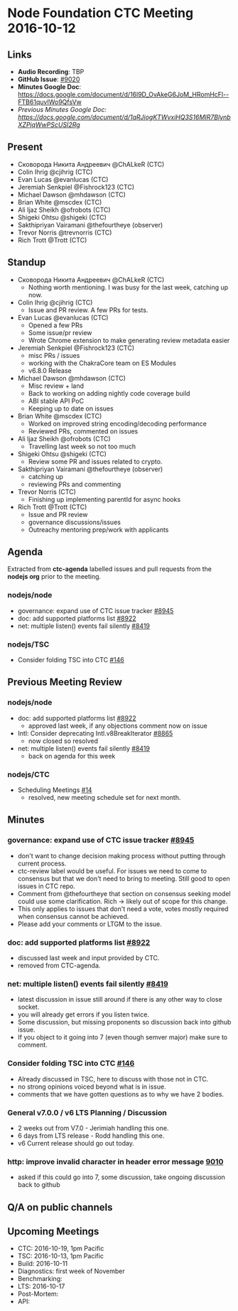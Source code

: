 # Node Foundation CTC Meeting 2016-10-12
## Links

* **Audio Recording**: TBP
* **GitHub Issue**: [#9020](https://github.com/nodejs/node/issues/9020)
* **Minutes Google Doc**: <https://docs.google.com/document/d/16l9D_OvAkeG6JoM_HRomHcFl--FTB61quvIWo9QfsVw>
* _Previous Minutes Google Doc: <https://docs.google.com/document/d/1qRJiogKTWvxiHQ3S16MIR7BlynbXZPjqWwPScUSI2Rg>_

## Present

* Сковорода Никита Андреевич @ChALkeR (CTC)
* Colin Ihrig @cjihrig (CTC)
* Evan Lucas @evanlucas (CTC)
* Jeremiah Senkpiel @Fishrock123 (CTC)
* Michael Dawson @mhdawson (CTC)
* Brian White @mscdex (CTC)
* Ali Ijaz Sheikh @ofrobots (CTC)
* Shigeki Ohtsu @shigeki (CTC)
* Sakthipriyan Vairamani @thefourtheye (observer)
* Trevor Norris @trevnorris (CTC)
* Rich Trott @Trott (CTC)

## Standup

* Сковорода Никита Андреевич @ChALkeR (CTC)
  * Nothing worth mentioning.
    I was busy for the last week, catching up now.
* Colin Ihrig @cjihrig (CTC)
  * Issue and PR review. A few PRs for tests.
* Evan Lucas @evanlucas (CTC)
  * Opened a few PRs
  * Some issue/pr review
  * Wrote Chrome extension to make generating review metadata easier
* Jeremiah Senkpiel @Fishrock123 (CTC)
  * misc PRs / issues
  * working with the ChakraCore team on ES Modules
  * v6.8.0 Release
* Michael Dawson @mhdawson (CTC)
  * Misc review + land
  * Back to working on adding nightly code coverage build
  * ABI stable API PoC
  * Keeping up to date on issues
* Brian White @mscdex (CTC)
  * Worked on improved string encoding/decoding performance
  * Reviewed PRs, commented on issues
* Ali Ijaz Sheikh @ofrobots (CTC)
  * Travelling last week so not too much
* Shigeki Ohtsu @shigeki (CTC)
  * Review some PR and issues related to crypto.
* Sakthipriyan Vairamani @thefourtheye (observer)
  * catching up
  * reviewing PRs and commenting
* Trevor Norris (CTC)
    * Finishing up implementing parentId for async hooks
* Rich Trott @Trott (CTC)
  * Issue and PR review
  * governance discussions/issues
  * Outreachy mentoring prep/work with applicants

## Agenda

Extracted from **ctc-agenda** labelled issues and pull requests from the **nodejs org** prior to the meeting.

### nodejs/node

* governance: expand use of CTC issue tracker [#8945](https://github.com/nodejs/node/pull/8945)
* doc: add supported platforms list [#8922](https://github.com/nodejs/node/pull/8922)
* net: multiple listen() events fail silently [#8419](https://github.com/nodejs/node/pull/8419)

### nodejs/TSC

* Consider folding TSC into CTC [#146](https://github.com/nodejs/TSC/issues/146)


## Previous Meeting Review

### nodejs/node

* doc: add supported platforms list [#8922](https://github.com/nodejs/node/pull/8922)
  * approved last week, if any objections comment now
    on issue
* Intl: Consider deprecating Intl.v8BreakIterator [#8865](https://github.com/nodejs/node/issues/8865)
  * now closed so resolved
* net: multiple listen() events fail silently [#8419](https://github.com/nodejs/node/pull/8419)
  * back on agenda for this week

### nodejs/CTC

* Scheduling Meetings [#14](https://github.com/nodejs/CTC/issues/14)
  * resolved, new meeting schedule set for next month.

## Minutes

### governance: expand use of CTC issue tracker [#8945](https://github.com/nodejs/node/pull/8945)

  * don't want to change decision making process without
    putting through current process.
  * ctc-review label would be useful.  For issues we need to
    come to consensus but that we don't need to bring to meeting.
    Still good to open issues in CTC repo.
  * Comment from @thefourtheye that section on consensus
    seeking model could use some clarification. Rich -> likely
    out of scope for this change.
  * This only applies to issues that don't need a vote, votes
    mostly required when consensus cannot be achieved.
  * Please add your comments or LTGM to the issue.

### doc: add supported platforms list [#8922](https://github.com/nodejs/node/pull/8922)

  * discussed last week and input provided by CTC.
  * removed from CTC-agenda.


### net: multiple listen() events fail silently [#8419](https://github.com/nodejs/node/pull/8419)

  * latest discussion in issue still around if there is
    any other way to close socket.
  * you will already get errors if you listen twice.
  * Some discussion, but missing proponents so discussion
    back into github issue.
  * If you object to it going into 7 (even though semver major)
    make sure to comment.


###  Consider folding TSC into CTC [#146](https://github.com/nodejs/TSC/issues/146)
  * Already discussed in TSC, here to discuss with those not in CTC.
  * no strong opinions voiced beyond what is in issue.
  * comments that we have gotten questions as to
    why we have 2 bodies.


### General v7.0.0 / v6 LTS Planning / Discussion


* 2 weeks out from V7.0 - Jerimiah handling this one.
* 6 days from LTS release - Rodd handling this one.
* v6 Current release should go out today.


### http: improve invalid character in header error message [9010](https://github.com/nodejs/node/pull/9010)

* asked if this could go into 7, some discussion, take
  ongoing discussion back to github

## Q/A on public channels


## Upcoming Meetings

* CTC: 2016-10-19, 1pm Pacific
* TSC: 2016-10-13, 1pm Pacific
* Build: 2016-10-11
* Diagnostics: first week of November
* Benchmarking:
* LTS: 2016-10-17
* Post-Mortem:
* API:

